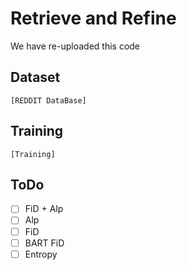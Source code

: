 # Retrieve and Refine
We have re-uploaded this code

## Dataset
```
[REDDIT DataBase]
```

## Training
```
[Training]
```
## ToDo
- [ ] FiD + Alp
- [ ] Alp
- [ ] FiD
- [ ] BART FiD
- [ ] Entropy
